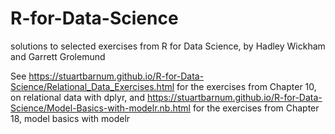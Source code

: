 # R-for-Data-Science
solutions to selected exercises from R for Data Science, by Hadley Wickham and Garrett Grolemund

See https://stuartbarnum.github.io/R-for-Data-Science/Relational_Data_Exercises.html for the exercises from Chapter 10, on relational data with dplyr, and https://stuartbarnum.github.io/R-for-Data-Science/Model-Basics-with-modelr.nb.html for the exercises from Chapter 18, model basics with modelr
